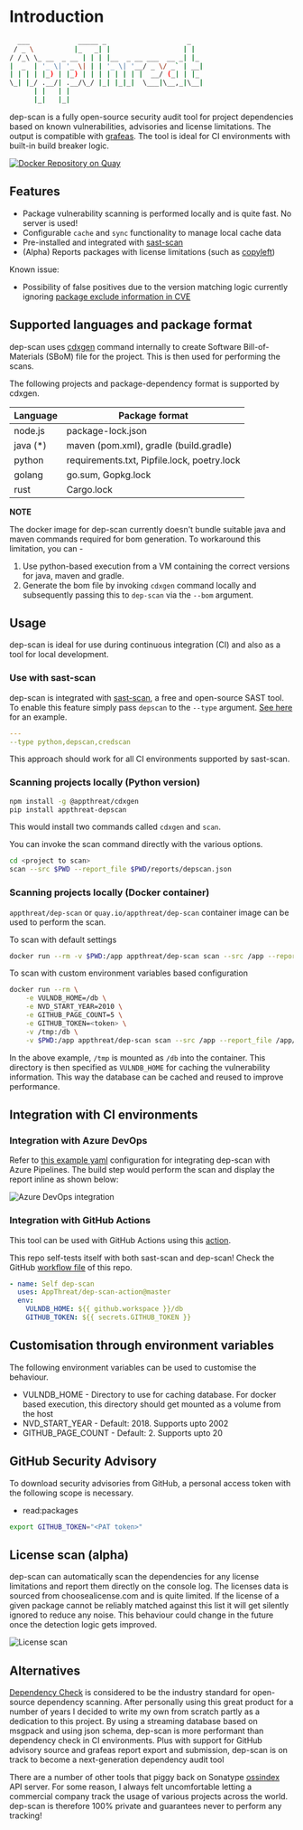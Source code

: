 # Introduction

```bash
  ___            _____ _                    _
 / _ \          |_   _| |                  | |
/ /_\ \_ __  _ __ | | | |__  _ __ ___  __ _| |_
|  _  | '_ \| '_ \| | | '_ \| '__/ _ \/ _` | __|
| | | | |_) | |_) | | | | | | | |  __/ (_| | |_
\_| |_/ .__/| .__/\_/ |_| |_|_|  \___|\__,_|\__|
      | |   | |
      |_|   |_|
```

dep-scan is a fully open-source security audit tool for project dependencies based on known vulnerabilities, advisories and license limitations. The output is compatible with [grafeas](https://github.com/grafeas/grafeas). The tool is ideal for CI environments with built-in build breaker logic.

[![Docker Repository on Quay](https://quay.io/repository/appthreat/dep-scan/status "Docker Repository on Quay")](https://quay.io/repository/appthreat/dep-scan)

## Features

- Package vulnerability scanning is performed locally and is quite fast. No server is used!
- Configurable `cache` and `sync` functionality to manage local cache data
- Pre-installed and integrated with [sast-scan](https://github.com/AppThreat/sast-scan/)
- (Alpha) Reports packages with license limitations (such as [copyleft](https://www.gnu.org/licenses/copyleft.en.html))

Known issue:

- Possibility of false positives due to the version matching logic currently ignoring [package exclude information in CVE](https://github.com/AppThreat/vulndb/issues/1)

## Supported languages and package format

dep-scan uses [cdxgen](https://github.com/AppThreat/cdxgen) command internally to create Software Bill-of-Materials (SBoM) file for the project. This is then used for performing the scans.

The following projects and package-dependency format is supported by cdxgen.

| Language  | Package format                              |
| --------- | ------------------------------------------- |
| node.js   | package-lock.json                           |
| java (\*) | maven (pom.xml), gradle (build.gradle)      |
| python    | requirements.txt, Pipfile.lock, poetry.lock |
| golang    | go.sum, Gopkg.lock                          |
| rust      | Cargo.lock                                  |

**NOTE**

The docker image for dep-scan currently doesn't bundle suitable java and maven commands required for bom generation. To workaround this limitation, you can -

1. Use python-based execution from a VM containing the correct versions for java, maven and gradle.
2. Generate the bom file by invoking `cdxgen` command locally and subsequently passing this to `dep-scan` via the `--bom` argument.

## Usage

dep-scan is ideal for use during continuous integration (CI) and also as a tool for local development.

### Use with sast-scan

dep-scan is integrated with [sast-scan](https://github.com/AppThreat/sast-scan/), a free and open-source SAST tool. To enable this feature simply pass `depscan` to the `--type` argument. [See here](https://github.com/AppThreat/sast-scan/blob/master/.github/workflows/pythonapp.yml#L38) for an example.

```yaml
---
--type python,depscan,credscan
```

This approach should work for all CI environments supported by sast-scan.

### Scanning projects locally (Python version)

```bash
npm install -g @appthreat/cdxgen
pip install appthreat-depscan
```

This would install two commands called `cdxgen` and `scan`.

You can invoke the scan command directly with the various options.

```bash
cd <project to scan>
scan --src $PWD --report_file $PWD/reports/depscan.json
```

### Scanning projects locally (Docker container)

`appthreat/dep-scan` or `quay.io/appthreat/dep-scan` container image can be used to perform the scan.

To scan with default settings

```bash
docker run --rm -v $PWD:/app appthreat/dep-scan scan --src /app --report_file /app/reports/depscan.json
```

To scan with custom environment variables based configuration

```bash
docker run --rm \
    -e VULNDB_HOME=/db \
    -e NVD_START_YEAR=2010 \
    -e GITHUB_PAGE_COUNT=5 \
    -e GITHUB_TOKEN=<token> \
    -v /tmp:/db \
    -v $PWD:/app appthreat/dep-scan scan --src /app --report_file /app/reports/depscan.json
```

In the above example, `/tmp` is mounted as `/db` into the container. This directory is then specified as `VULNDB_HOME` for caching the vulnerability information. This way the database can be cached and reused to improve performance.

## Integration with CI environments

### Integration with Azure DevOps

Refer to [this example yaml](https://github.com/AppThreat/WebGoat/blob/develop/azure-pipelines.yml#L33) configuration for integrating dep-scan with Azure Pipelines. The build step would perform the scan and display the report inline as shown below:

![Azure DevOps integration](docs/dep-scan-azure.png)

### Integration with GitHub Actions

This tool can be used with GitHub Actions using this [action](https://github.com/marketplace/actions/dep-scan).

This repo self-tests itself with both sast-scan and dep-scan! Check the GitHub [workflow file](https://github.com/AppThreat/dep-scan/blob/master/.github/workflows/pythonapp.yml) of this repo.

```yaml
- name: Self dep-scan
  uses: AppThreat/dep-scan-action@master
  env:
    VULNDB_HOME: ${{ github.workspace }}/db
    GITHUB_TOKEN: ${{ secrets.GITHUB_TOKEN }}
```

## Customisation through environment variables

The following environment variables can be used to customise the behaviour.

- VULNDB_HOME - Directory to use for caching database. For docker based execution, this directory should get mounted as a volume from the host
- NVD_START_YEAR - Default: 2018. Supports upto 2002
- GITHUB_PAGE_COUNT - Default: 2. Supports upto 20

## GitHub Security Advisory

To download security advisories from GitHub, a personal access token with the following scope is necessary.

- read:packages

```bash
export GITHUB_TOKEN="<PAT token>"
```

## License scan (alpha)

dep-scan can automatically scan the dependencies for any license limitations and report them directly on the console log. The licenses data is sourced from choosealicense.com and is quite limited. If the license of a given package cannot be reliably matched against this list it will get silently ignored to reduce any noise. This behaviour could change in the future once the detection logic gets improved.

![License scan](docs/license-scan.png)

## Alternatives

[Dependency Check](https://github.com/jeremylong/DependencyCheck) is considered to be the industry standard for open-source dependency scanning. After personally using this great product for a number of years I decided to write my own from scratch partly as a dedication to this project. By using a streaming database based on msgpack and using json schema, dep-scan is more performant than dependency check in CI environments. Plus with support for GitHub advisory source and grafeas report export and submission, dep-scan is on track to become a next-generation dependency audit tool

There are a number of other tools that piggy back on Sonatype [ossindex](https://ossindex.sonatype.org/) API server. For some reason, I always felt uncomfortable letting a commercial company track the usage of various projects across the world. dep-scan is therefore 100% private and guarantees never to perform any tracking!

